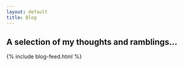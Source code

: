 ```yaml
---
layout: default
title: Blog
---
```


## A selection of my thoughts and ramblings…

{% include blog-feed.html %}